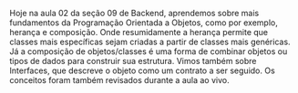 Hoje na aula 02 da seção 09 de Backend, aprendemos sobre mais fundamentos da Programação Orientada a Objetos, como por exemplo, herança e composição. Onde resumidamente a herança permite que classes mais específicas sejam criadas a partir de classes mais genéricas. Já a composição de objetos/classes é uma forma de combinar objetos ou tipos de dados para construir sua estrutura.
Vimos também sobre Interfaces, que descreve o objeto como um contrato a ser seguido.
Os conceitos foram também revisados durante a aula ao vivo.